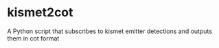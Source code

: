 # kismet2cot
A Python script that subscribes to kismet emitter detections and outputs them in cot format
